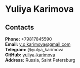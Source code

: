 # Yuliya Karimova

## Contacts
**Phone:** +79817845590  
**Email:** y.o.karimova@gmail.com  
**Telegram:** @yulya_karimova  
**GitHub:** [yuliya-karimova](https://github.com/yuliya-karimova)  
**Address:** Russia, Saint Petersburg  
